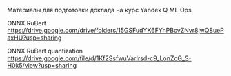 Материалы для подготовки доклада на курс Yandex Q ML Ops

ONNX RuBert https://drive.google.com/drive/folders/15GSFudYK6FYnPBcvZNvr8jwQ8uePaxHU?usp=sharing

ONNX RuBert quantization https://drive.google.com/file/d/1Kf2SsfwuVarIrsd-c9_LonZcG_S-H0k5/view?usp=sharing
